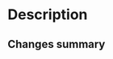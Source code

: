# Description
<!--
Not mandatory, don't copy/paste PR name here if it doest not make sense.
Short/Long description of the PR
-->

## Changes summary
<!--
Not mandatory, but helpful if PR is big enough.
Summary for the changes done in this PR. Using bullet list is a good idea.
* [CHORE] change1
* [FEAT] change1
* [FIX] change1
-->
